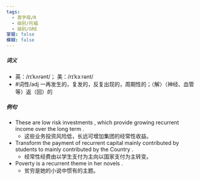 ```yaml
---
tags:
  - 首字母/R
  - 级别/托福
  - 级别/GRE
掌握: false
模糊: false
---
```

##### 词义
- 英：/rɪˈkʌrənt/； 美：/rɪˈkɜːrənt/
- #词性/adj  一再发生的，复发的，反复出现的，周期性的；〈解〉（神经、血管等）返（回）的
##### 例句
- These are low risk investments , which provide growing recurrent income over the long term .
	- 这些业务投资风险低，长远可增加集团的经常性收益。
- Transform the payment of recurrent capital mainly contributed by students to mainly contributed by the Country .
	- 经常性经费由以学生支付为主向以国家支付为主转变。
- Poverty is a recurrent theme in her novels .
	- 贫穷是她的小说中惯有的主题。
